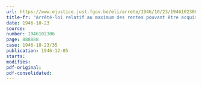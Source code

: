 ```yaml
---
url: https://www.ejustice.just.fgov.be/eli/arrete/1946/10/23/1946102306/justel
title-fr: "Arrêté-loi relatif au maximum des rentes pouvant être acquises à la Caisse générale d'épargne et de retraite et le maximum des capitaux pouvant être assurés sur une tête déterminée à la Caisse d'assurances."
date: 1946-10-23
source:
number: 1946102306
page: 888888
case: 1946-10-23/35
publication: 1946-12-05
starts:
modifies:
pdf-original:
pdf-consolidated:
---
```


